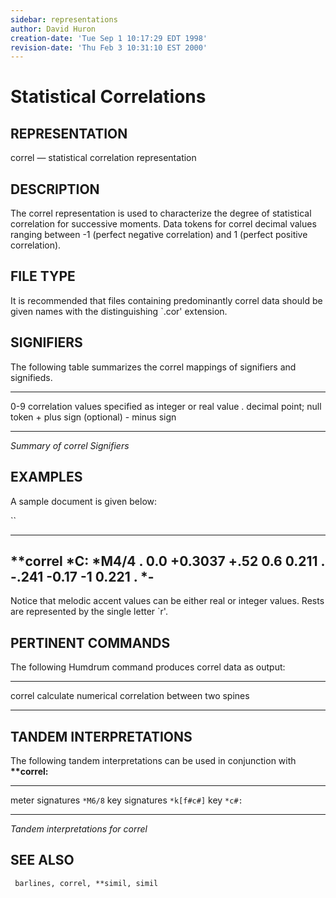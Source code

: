 ```yaml
---
sidebar: representations
author: David Huron
creation-date: 'Tue Sep 1 10:17:29 EDT 1998'
revision-date: 'Thu Feb 3 10:31:10 EST 2000'
---
```



Statistical Correlations
===================================================

## REPRESENTATION ##

<span class="rep">correl</span> &mdash; statistical correlation representation

## DESCRIPTION ##

The <span class="rep">correl</span> representation is used to characterize the degree
of statistical correlation for successive moments. Data tokens for
<span class="rep">correl</span> decimal values ranging between -1 (perfect negative
correlation) and 1 (perfect positive correlation).

## FILE TYPE ##

It is recommended that files containing predominantly <span class="rep">correl</span> data
should be given names with the distinguishing \`.cor\' extension.

## SIGNIFIERS ##

The following table summarizes the <span class="rep">correl</span> mappings of
signifiers and signifieds.

----- -------------------------------------------------------
0-9   correlation values specified as integer or real value
.     decimal point; null token
\+    plus sign (optional)
\-    minus sign
----- -------------------------------------------------------

*Summary of <span class="rep">correl</span> Signifiers*

## EXAMPLES ##

A sample document is given below:

``

------------
\*\*correl
\*C:
\*M4/4
.
0.0
+0.3037
+.52
0.6
0.211
.
-.241
-0.17
-1
0.221
.
\*-
------------

Notice that melodic accent values can be either real or integer
values. Rests are represented by the single letter \`r\'.

## PERTINENT COMMANDS ##

The following Humdrum command produces <span class="rep">correl</span> data as output:

-- --------------------------------------- ----------------------------------------------------

<span class="tool">correl</span>   calculate numerical correlation between two spines
-- --------------------------------------- ----------------------------------------------------

## TANDEM INTERPRETATIONS ##

The following tandem interpretations can be used in conjunction with
**\*\*correl:**

------------------ ------------
meter signatures   `*M6/8`
key signatures     `*k[f#c#]`
key                `*c#:`
------------------ ------------

*Tandem interpretations for <span class="rep">correl</span>*

## SEE ALSO ##

` barlines, correl, **simil, simil`

